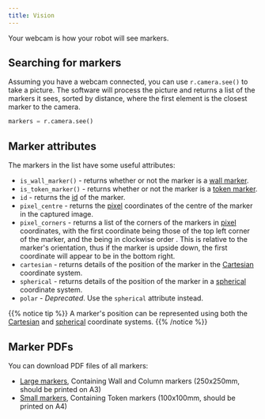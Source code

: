 ```yaml
---
title: Vision
---
```


Your webcam is how your robot will see markers.

## Searching for markers
Assuming you have a webcam connected, you can use `r.camera.see()` to take a picture. The software will process the picture and returns a list of the markers it sees, sorted by distance, where the first element is the closest marker to the camera.

```python
markers = r.camera.see()
```

## Marker attributes
The markers in the list have some useful attributes:

- `is_wall_marker()` - returns whether or not the marker is a [wall marker](marker-ids/#wall-markers).
- `is_token_marker()` - returns whether or not the marker is a [token marker](marker-ids/#token-markers).
- `id` - returns the [id](marker-ids) of the marker.
- `pixel_centre` - returns the [pixel](coordinates/#pixel-coordinates) coordinates of the centre of the marker in the captured image.
- `pixel_corners` - returns a list of the corners of the markers in [pixel](coordinates/#pixel-coordinates) coordinates, with the first coordinate being those of the top left corner of the marker, and the being in clockwise order . This is relative to the marker's orientation, thus if the marker is upside down, the first coordinate will appear to be in the bottom right.
- `cartesian` - returns details of the position of the marker in the [Cartesian](coordinates/#cartesian-coordinates) coordinate system.
- `spherical` - returns details of the position of the marker in a [spherical](coordinates/#spherical-coordinates) coordinate system.
- `polar` - *Deprecated*. Use the `spherical` attribute instead.

{{% notice tip %}}
A marker's position can be represented using both the [Cartesian](coordinates/#cartesian-coordinates) and [spherical](coordinates/#spherical-coordinates) coordinate systems.
{{% /notice %}}

## Marker PDFs
You can download PDF files of all markers:

- [Large markers](/docs/large-tags.pdf), Containing Wall and Column markers (250x250mm, should be printed on A3)
- [Small markers](/docs/small-tags.pdf), Containing Token markers (100x100mm, should be printed on A4)
